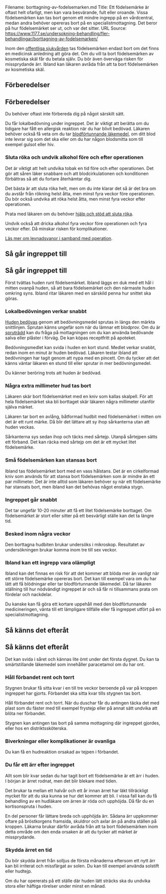 Filename: borttagning-av-fodelsemarken.md
Title: Ett födelsemärke är oftast helt ofarligt, men kan vara besvärande, fult eller oroande. Vissa födelsemärken kan tas bort genom ett mindre ingrepp på en vårdcentral, medan andra behöver opereras bort på en specialistmottagning. Det beror på hur födelsemärket ser ut, och var det sitter.
URL Source: https://www.1177.se/undersokning-behandling/fler-behandlingar/borttagning-av-fodelsemarken/

Inom den [offentliga sjukvården](https://www.1177.se/sa-fungerar-varden/kostnader-och-ersattningar/patientavgifter/) tas födelsemärken endast bort om det finns en medicinsk anledning att göra det. Om du vill ta bort födelsemärken av kosmetiska skäl får du betala själv. Du bör även överväga risken för missprydande ärr. Ibland kan läkaren avråda från att ta bort födelsemärken av kosmetiska skäl.

Förberedelser
-------------

Förberedelser
-------------

Du behöver oftast inte förbereda dig på något särskilt sätt.

Du får lokalbedövning under ingreppet. Det är viktigt att berätta om du tidigare har fått en allergisk reaktion när du har blivit bedövad. Läkaren behöver också få veta om du tar [blodförtunnande läkemedel](https://www.1177.se/undersokning-behandling/behandling-med-lakemedel/lakemedel-utifran-diagnos/blodfortunnande-lakemedel/), om ditt blod inte levrar sig som det ska eller om du har någon blodsmitta som till exempel gulsot eller hiv.

### Sluta röka och undvik alkohol före och efter operationen

Det är viktigt att helt undvika tobak en tid före och efter operationen. Det gör att såren läker snabbare och att blodcirkulationen och konditionen förbättras så att du fortare återhämtar dig.

Det bästa är att sluta röka helt, men om du inte klarar det så är det bra om du avstår från rökning helst åtta, men minst fyra veckor före operationen. Du bör också undvika att röka helst åtta, men minst fyra veckor efter operationen.

Prata med läkaren om du behöver [hjälp och stöd att sluta röka](https://www.1177.se/liv--halsa/tobak-och-alkohol/tobak/hjalp-att-sluta-roka/).

Undvik också att dricka alkohol fyra veckor före operationen och fyra veckor efter. Då minskar risken för komplikationer.

[Läs mer om levnadsvanor i samband med operation](https://www.1177.se/undersokning-behandling/operationer/fore-och-efter-operation/levnadsvanor-i-samband-med-operation/).

Så går ingreppet till
---------------------

Så går ingreppet till
---------------------

Först tvättas huden runt födelsemärket. Ibland läggs en duk med ett hål i mitten ovanpå huden, så att bara födelsemärket och den närmaste huden omkring syns. Ibland ritar läkaren med en särskild penna hur snittet ska göras.

### Lokalbedövningen verkar snabbt

[Huden bedövas](https://www.1177.se/undersokning-behandling/behandling-med-lakemedel/behandlingar-med-lakemedel/lokalbedovning/) genom att bedövningsmedel sprutas in längs den märkta snittlinjen. Sprutan känns ungefär som när du lämnar ett blodprov. Om du är [spruträdd](https://www.1177.se/undersokning-behandling/undersokningar-och-provtagning/provtagning-och-matningar/att-vara-radd-for-nalstick/) kan du fråga på mottagningen om du kan använda bedövande salva eller plåster i förväg. De kan köpas receptfritt på apoteket.

Bedövningsmedlet kan svida i huden en kort stund. Medlet verkar snabbt, redan inom en minut är huden bedövad. Läkaren testar ibland att bedövningen har tagit genom att nypa med en pincett. Om du tycker att det känns väntar läkaren en stund till eller sprutar in mer bedövningsmedel.

Du känner beröring trots att huden är bedövad.

### Några extra millimeter hud tas bort

Läkaren skär bort födelsemärket med en kniv som kallas skalpell. För att hela födelsemärket ska bli borttaget skär läkaren några millimeter utanför själva märket.

Läkaren tar bort en avlång, båtformad hudbit med födelsemärket i mitten om det är ett runt märke. Då blir det lättare att sy ihop sårkanterna utan att huden veckas.

Sårkanterna sys sedan ihop och täcks med sårtejp. Utanpå sårtejpen sätts ett förband. Det kan räcka med sårtejp om det är ett mycket litet födelsemärke.

### Små födelsemärken kan stansas bort

Ibland tas födelsemärket bort med en vass hålstans. Det är en cirkelformad kniv som används för att stansa bort födelsemärken som är mindre än ett par millimeter. Det är inte alltid som läkaren behöver sy när ett födelsemärke har stansats bort, men ibland kan det behövas något enstaka stygn.

### Ingreppet går snabbt

Det tar ungefär 10-20 minuter att få ett litet födelsemärke borttaget. Om födelsemärket är stort eller sitter på ett besvärligt ställe kan det ta längre tid.

### Besked inom några veckor

Den borttagna hudbiten brukar undersöks i mikroskop. Resultatet av undersökningen brukar komma inom tre till sex veckor.

### Ibland kan ett ingrepp vara olämpligt

Ibland kan det finnas en risk för att det kommer att blöda mer än vanligt när ett större födelsemärke opereras bort. Det kan till exempel vara om du har lätt att få blödningar eller tar blodförtunnande läkemedel. Då tar läkaren ställning till hur nödvändigt ingreppet är och så får ni tillsammans prata om fördelar och nackdelar.

Du kanske kan få göra ett kortare uppehåll med den blodförtunnande medicineringen, vänta till ett lämpligare tillfälle eller få ingreppet utfört på en specialistmottagning.

Så känns det efteråt
--------------------

Så känns det efteråt
--------------------

Det kan svida i såret och kännas lite ömt under det första dygnet. Du kan ta smärtstillande läkemedel som innehåller paracetamol om du har ont.

### Håll förbandet rent och torrt

Stygnen brukar få sitta kvar i en till tre veckor beroende på var på kroppen ingreppet har gjorts. Förbandet ska sitta kvar tills stygnen tas bort.

Håll förbandet rent och torrt. När du duschar får du antingen täcka det med plast som du fäster med till exempel frystejp eller på annat sätt undvika att blöta ner förbandet.

Stygnen kan antingen tas bort på samma mottagning där ingreppet gjordes, eller hos en distriktssköterska.

### Biverkningar eller komplikationer är ovanliga

Du kan få en hudreaktion orsakad av tejpen i förbandet.

### Du får ett ärr efter ingreppet

Allt som blir kvar sedan du har tagit bort ett födelsemärke är ett ärr i huden. I början är ärret rodnat, men det blir blekare med tiden.

Det brukar ta mellan ett halvår och ett år innan ärret har läkt tillräckligt mycket för att du ska kunna se hur det kommer att bli. I vissa fall kan du få behandling av en hudläkare om ärren är röda och upphöjda. Då får du en kortisonspruta i huden.

En del personer får lättare breda och upphöjda ärr. Sådana ärr uppkommer oftare på bröstkorgens framsida, skuldror och axlar än på andra ställen på kroppen. Läkarna brukar därför avråda från att ta bort födelsemärken inom detta område om den enda orsaken är att du tycker att märket är missprydande.

### Skydda ärret en tid

Du bör skydda ärret från solljus de första månaderna eftersom ett nytt ärr kan bli irriterat och missfärgat av solen. Du kan till exempel använda solstift eller hudtejp.

Om du har opererats på ett ställe där huden lätt sträcks ska du undvika stora eller häftiga rörelser under minst en månad.